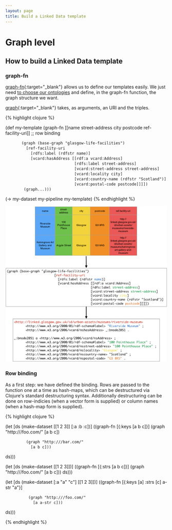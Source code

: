 ```yaml
---
layout: page
title: Build a Linked Data template
---
```


# Graph level

## How to build a Linked Data template

### graph-fn

[graph-fn](http://api.grafter.org/0.2/grafter.rdf.html#var-graph-fn){:target="_blank"} allows us to define our templates easily. We just need [to choose our ontologies](420_ontology_choice.html) and define, in the graph-fn function, the graph structure we want.

[graph](http://api.grafter.org/0.2/grafter.rdf.html#var-graph){:target="_blank"} takes, as arguments, an URI and the triples.

{% highlight clojure %}

(def my-template
  (graph-fn [[name street-address city postcode ref-facility-uri]] ;; row binding

           (graph (base-graph "glasgow-life-facilities")
             [ref-facility-uri
               [rdfs:label (rdfstr name)]
               [vcard:hasAddress [[rdf:a vcard:Address]
                                  [rdfs:label street-address]
                                  [vcard:street-address street-address]
                                  [vcard:locality city]
                                  [vcard:country-name (rdfstr "Scotland")]
                                  [vcard:postal-code postcode]]]])
            (graph...)))

(-> my-dataset
    my-pipeline
    my-template)
{% endhighlight %}

![Linked Data template](/assets/310_linked_data_template_3.png)

### Row binding

As a first step: we have defined the binding. Rows are passed to the function one at a time as hash-maps, which can be destructured via Clojure's standard destructuring syntax. Additionally destructuring can be done on row-indicies (when a vector form is supplied) or column names (when a hash-map form is supplied).

{% highlight clojure %}

(let [ds (make-dataset [[1 2 3]] [:a :b :c])]
  ((graph-fn [{:keys [a b c]}]
             (graph "http:///foo.com/"
               [a b c])

             (graph "http:///bar.com/"
               [a b c]))
   ds)))

(let [ds (make-dataset [[1 2 3]])]
  ((graph-fn [{:strs [a b c]}]
              (graph "http:///foo.com/"
               [a b c]))
   ds)))

(let [ds (make-dataset [:a "a" "c"] [[1 2 3]])]
  ((graph-fn [{:keys [a]
               :strs [c]
                a-str "a"}]

              (graph "http:///foo.com/"
                [a a-str c]))
  ds)))

{% endhighlight %}
